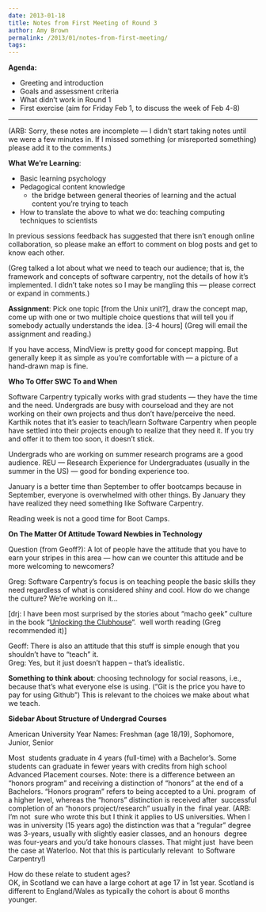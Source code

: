 ```yaml
---
date: 2013-01-18
title: Notes from First Meeting of Round 3
author: Amy Brown
permalink: /2013/01/notes-from-first-meeting/
tags:
---
```

**Agenda:**

*   Greeting and introduction
*   Goals and assessment criteria
*   What didn&#8217;t work in Round 1
*   First exercise (aim for Friday Feb 1, to discuss the week of Feb 4-8)

* * *

(ARB: Sorry, these notes are incomplete — I didn&#8217;t start taking notes until we were a few minutes in. If I missed something (or misreported something) please add it to the comments.)

**What We&#8217;re Learning**:

*   Basic learning psychology
*   Pedagogical content knowledge 
    *   the bridge between general theories of learning and the actual content you&#8217;re trying to teach
*   How to translate the above to what we do: teaching computing techniques to scientists

In previous sessions feedback has suggested that there isn&#8217;t enough online collaboration, so please make an effort to comment on blog posts and get to know each other.

(Greg talked a lot about what we need to teach our audience; that is, the framework and concepts of software carpentry, not the details of how it&#8217;s implemented. I didn&#8217;t take notes so I may be mangling this — please correct or expand in comments.)

**Assignment**: Pick one topic \[from the Unix unit?], draw the concept map, come up with one or two multiple choice questions that will tell you if somebody actually understands the idea. [3-4 hours\] (Greg will email the assignment and reading.)

If you have access, MindView is pretty good for concept mapping. But generally keep it as simple as you&#8217;re comfortable with — a picture of a hand-drawn map is fine.

**Who To Offer SWC To and When**

Software Carpentry typically works with grad students — they have the time and the need. Undergrads are busy with courseload and they are not working on their own projects and thus don&#8217;t have/perceive the need. Karthik notes that it&#8217;s easier to teach/learn Software Carpentry when people have settled into their projects enough to realize that they need it. If you try and offer it to them too soon, it doesn&#8217;t stick.

Undergrads who are working on summer research programs are a good audience. REU — Research Experience for Undergraduates (usually in the summer in the US) — good for bonding experience too.

January is a better time than September to offer bootcamps because in  September, everyone is overwhelmed with other things. By January they  have realized they need something like Software Carpentry.

Reading week is not a good time for Boot Camps.

**On The Matter Of Attitude Toward Newbies in Technology**

Question (from Geoff?): A lot of people have the attitude that you have to earn your stripes in this area — how can we counter this attitude and be more welcoming to newcomers?

Greg: Software Carpentry&#8217;s focus is on teaching people the basic skills they need regardless of what is considered shiny and cool. How do we change the culture? We&#8217;re working on it&#8230;

[drj: I have been most surprised by the stories about &#8220;macho geek&#8221; culture in the book &#8220;[Unlocking the Clubhouse][1]&#8220;.  well worth reading (Greg recommended it)]

Geoff: There is also an attitude that this stuff is simple enough that you shouldn&#8217;t have to &#8220;teach&#8221; it.  
Greg: Yes, but it just doesn&#8217;t happen &#8211; that&#8217;s idealistic.

**Something to think about**: choosing technology for social reasons, i.e., because that&#8217;s what everyone else is using. (&#8220;Git is the price you have to pay for using Github&#8221;) This is relevant to the choices we make about what we teach.

**Sidebar About Structure of Undergrad Courses**

American University Year Names: Freshman (age 18/19), Sophomore, Junior, Senior

Most  students graduate in 4 years (full-time) with a Bachelor&#8217;s. Some  students can graduate in fewer years with credits from high school  Advanced Placement courses. Note: there is a difference between an  &#8220;honors program&#8221; and receiving a distinction of &#8220;honors&#8221; at the end of a  Bachelors. &#8220;Honors program&#8221; refers to being accepted to a Uni. program  of a higher level, whereas the &#8220;honors&#8221; distinction is received after  successful completion of an &#8220;honors project/research&#8221; usually in the  final year. (ARB: I&#8217;m not  sure who wrote this but I think it applies to US universities. When I  was in university (15 years ago) the distinction was that a &#8220;regular&#8221; degree was 3-years, usually with slightly easier classes, and an honours  degree was four-years and you&#8217;d take honours classes. That might just  have been the case at Waterloo. Not that this is particularly relevant  to Software Carpentry!)

How do these relate to student ages?  
OK, in Scotland we can have a large cohort at age 17 in 1st year. Scotland is different to England/Wales as typically the cohort is about 6 months younger.

 [1]: http://www.amazon.com/Unlocking-Clubhouse-Computing-Jane-Margolis/dp/0262632691
